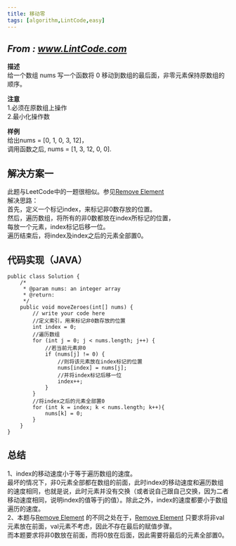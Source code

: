 ```yaml
---
title: 移动零
tags: [algorithm,LintCode,easy]
---
```

## *From : www.LintCode.com*
**描述**  
给一个数组 nums 写一个函数将 0 移动到数组的最后面，非零元素保持原数组的顺序。  
<!--more-->
**注意**  
1.必须在原数组上操作  
2.最小化操作数  

**样例**  
给出nums = [0, 1, 0, 3, 12]，  
调用函数之后, nums = [1, 3, 12, 0, 0].
 
## 解决方案一
此题与LeetCode中的一题很相似。参见[Remove Element](https://github.com/tanranuncle/LeetCode-LintCode/blob/master/MyLeetCode/easy/2.Remove%20Element.md)  
解决思路：  
首先，定义一个标记index，来标记非0数存放的位置。  
然后，遍历数组，将所有的非0数都放在index所标记的位置，  
每放一个元素，index标记后移一位。  
遍历结束后，将index及index之后的元素全部置0。

## 代码实现（JAVA）
	public class Solution {
	    /*
	     * @param nums: an integer array
	     * @return:
	     */
	    public void moveZeroes(int[] nums) {
	        // write your code here
			//定义索引，用来标记非0数存放的位置
	        int index = 0;
			//遍历数组
	        for (int j = 0; j < nums.length; j++) {
				//若当前元素非0
	            if (nums[j] != 0) {
					//则将该元素放在index标记的位置
	                nums[index] = nums[j];
					//并将index标记后移一位
	                index++;
	            }
	        }
			//将index之后的元素全部置0
	        for (int k = index; k < nums.length; k++){
	            nums[k] = 0;
	        }
	    }
	}


## 总结 ##
1、index的移动速度小于等于遍历数组的速度。  
最坏的情况下，非0元素全部都在数组的前面，此时index的移动速度和遍历数组的速度相同，也就是说，此时元素并没有交换（或者说自己跟自己交换，因为二者移动速度相同，说明index的值等于j的值）。除此之外，index的速度都要小于数组遍历的速度。  
2、本题与[Remove Element](https://github.com/tanranuncle/LeetCode-LintCode/blob/master/MyLeetCode/easy/2.Remove%20Element.md) 的不同之处在于，[Remove Element](https://github.com/tanranuncle/LeetCode-LintCode/blob/master/MyLeetCode/easy/2.Remove%20Element.md) 只要求将非val元素放在前面，val元素不考虑，因此不存在最后的赋值步骤。  
而本题要求将非0数放在前面，而将0放在后面，因此需要将最后的元素全部置0。